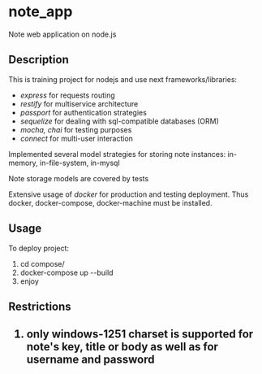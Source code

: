 # note_app
Note web application on node.js

<h2> Description </h2>
This is training project for nodejs and use next frameworks/libraries:
<ul>
  <li><i>express</i> for requests routing</li>
  <li><i>restify</i> for multiservice architecture</li>
  <li><i>passport</i> for authentication strategies</li>
  <li><i>sequelize</i> for dealing with sql-compatible databases (ORM)</li>
  <li><i>mocha, chai</i> for testing purposes</li>
  <li><i>connect</i> for multi-user interaction</li>
</ul>

<p> Implemented several model strategies for storing note instances: in-memory, in-file-system, in-mysql </p>
<p> Note storage models are covered by tests </p>
<p> Extensive usage of <i>docker</i> for production and testing deployment. 
Thus docker, docker-compose, docker-machine must be installed.</p>

<h2> Usage </h2>
To deploy project:
<ol>
  <li>cd compose/</li>
  <li>docker-compose up --build</li>
  <li>enjoy</li>
</ol>

<h2> Restrictions <h2>
<ol>
  <li>only windows-1251 charset is supported for note's key, title or body as well as for username and password</li>
</ol>
